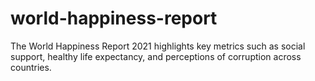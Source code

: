 # world-happiness-report
The World Happiness Report 2021 highlights key metrics such as social support, healthy life expectancy, and perceptions of corruption across countries.
